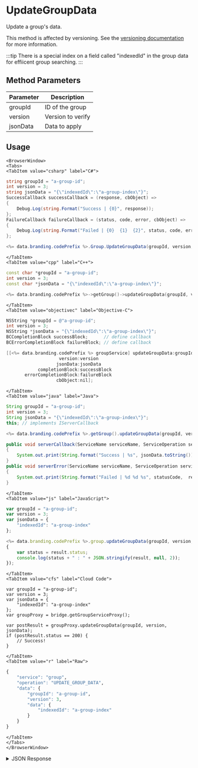 # UpdateGroupData

Update a group's data.

This method is affected by versioning. See the [versioning documentation](/api/appendix/version) for more information.


:::tip
There is a special index on a field called "indexedId" in the group data for effiicent group searching.
:::

<PartialServop service_name="group" operation_name="UPDATE_GROUP_DATA" />

## Method Parameters
Parameter | Description
--------- | -----------
groupId | ID of the group
version | Version to verify
jsonData | Data to apply

## Usage

```mdx-code-block
<BrowserWindow>
<Tabs>
<TabItem value="csharp" label="C#">
```

```csharp
string groupId = "a-group-id";
int version = 3;
string jsonData = "{\"indexedId\":\"a-group-index\"}";
SuccessCallback successCallback = (response, cbObject) =>
{
    Debug.Log(string.Format("Success | {0}", response));
};
FailureCallback failureCallback = (status, code, error, cbObject) =>
{
    Debug.Log(string.Format("Failed | {0}  {1}  {2}", status, code, error));
};

<%= data.branding.codePrefix %>.Group.UpdateGroupData(groupId, version, jsonData, successCallback, failureCallback);
```

```mdx-code-block
</TabItem>
<TabItem value="cpp" label="C++">
```

```cpp
const char *groupId = "a-group-id";
int version = 3;
const char *jsonData = "{\"indexedId\":\"a-group-index\"}";

<%= data.branding.codePrefix %>->getGroup()->updateGroupData(groupId, version, jsonData, this);
```

```mdx-code-block
</TabItem>
<TabItem value="objectivec" label="Objective-C">
```

```objectivec
NSString *groupId = @"a-group-id";
int version = 3;
NSString *jsonData = "{\"indexedId\":\"a-group-index\"}";
BCCompletionBlock successBlock;      // define callback
BCErrorCompletionBlock failureBlock; // define callback

[[<%= data.branding.codePrefix %> groupService] updateGroupData:groupId
                    version:version
                   jsonData:jsonData
            completionBlock:successBlock
       errorCompletionBlock:failureBlock
                   cbObject:nil];
```

```mdx-code-block
</TabItem>
<TabItem value="java" label="Java">
```

```java
String groupId = "a-group-id";
int version = 3;
String jsonData = "{\"indexedId\":\"a-group-index\"}";
this; // implements IServerCallback

<%= data.branding.codePrefix %>.getGroup().updateGroupData(groupId, version, jsonData, this);

public void serverCallback(ServiceName serviceName, ServiceOperation serviceOperation, JSONObject jsonData)
{
    System.out.print(String.format("Success | %s", jsonData.toString()));
}
public void serverError(ServiceName serviceName, ServiceOperation serviceOperation, int statusCode, int reasonCode, String jsonError)
{
    System.out.print(String.format("Failed | %d %d %s", statusCode,  reasonCode, jsonError.toString()));
}
```

```mdx-code-block
</TabItem>
<TabItem value="js" label="JavaScript">
```

```javascript
var groupId = "a-group-id";
var version = 3;
var jsonData = {
    "indexedId": "a-group-index"
};

<%= data.branding.codePrefix %>.group.updateGroupData(groupId, version, jsonData, result =>
{
	var status = result.status;
	console.log(status + " : " + JSON.stringify(result, null, 2));
});
```

```mdx-code-block
</TabItem>
<TabItem value="cfs" label="Cloud Code">
```

```cfscript
var groupId = "a-group-id";
var version = 3;
var jsonData = {
    "indexedId": "a-group-index"
};
var groupProxy = bridge.getGroupServiceProxy();

var postResult = groupProxy.updateGroupData(groupId, version, jsonData);
if (postResult.status == 200) {
    // Success!
}
```

```mdx-code-block
</TabItem>
<TabItem value="r" label="Raw">
```

```r
{
	"service": "group",
	"operation": "UPDATE_GROUP_DATA",
	"data": {
		"groupId": "a-group-id",
		"version": 3,
		"data": {
            "indexedId": "a-group-index"
        }
	}
}
```

```mdx-code-block
</TabItem>
</Tabs>
</BrowserWindow>
```

<details>
<summary>JSON Response</summary>

```json
{
  "data": {
    "gameId": "13229",
    "groupId": "d373ff92-3327-4176-85ed-3565a09c43fa",
    "ownerId": "ec52d988-3515-4032-a8fd-acc48e985792",
    "name": "agroup",
    "groupType": "group11",
    "createdAt": 1605155742940,
    "updatedAt": 1671123804120,
    "members": {
      "79ab573d-459e-42ce-ac65-c2fe8e81a3ae": {
        "role": "MEMBER",
        "attributes": {
          "groupatt": "groupattvalue"
        }
      },
      "32902825-37a1-43e2-89b7-47e849b1ec4b": {
        "role": "MEMBER",
        "attributes": {}
      },
      "ec52d988-3515-4032-a8fd-acc48e985792": {
        "role": "OWNER",
        "attributes": {}
      },
      "cd0356bd-ab7f-4fd7-bc58-9422cd3a2a59": {
        "role": "MEMBER",
        "attributes": {}
      },
      "8f9f8269-ad3e-4e3d-bc2a-3dd31afb0b17": {
        "role": "MEMBER",
        "attributes": {}
      },
      "8bd564a7-3f91-4a98-a4b3-43cd7d266133": {
        "role": "MEMBER",
        "attributes": {}
      },
      "336f36be-da11-4457-bda6-ccecd47b63e3": {
        "role": "MEMBER",
        "attributes": {}
      },
      "1e8c17bf-ede9-4976-b147-b44bd2da6817": {
        "role": "MEMBER",
        "attributes": {}
      }
    },
    "pendingMembers": {},
    "version": 5,
    "summaryData": {},
    "isOpenGroup": true,
    "defaultMemberAttributes": {},
    "memberCount": 8,
    "invitedPendingMemberCount": 0,
    "requestingPendingMemberCount": 0,
    "acl": {
      "member": 2,
      "other": 0
    }
  },
  "status": 200
}
```
</details>


